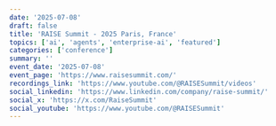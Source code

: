 ```yaml
---
date: '2025-07-08'
draft: false
title: 'RAISE Summit - 2025 Paris, France'
topics: ['ai', 'agents', 'enterprise-ai', 'featured']
categories: ['conference']
summary: ''
event_date: '2025-07-08'
event_page: 'https://www.raisesummit.com/'
recordings_link: 'https://www.youtube.com/@RAISESummit/videos'
social_linkedin: 'https://www.linkedin.com/company/raise-summit/'
social_x: 'https://x.com/RaiseSummit'
social_youtube: 'https://www.youtube.com/@RAISESummit'
---
```



